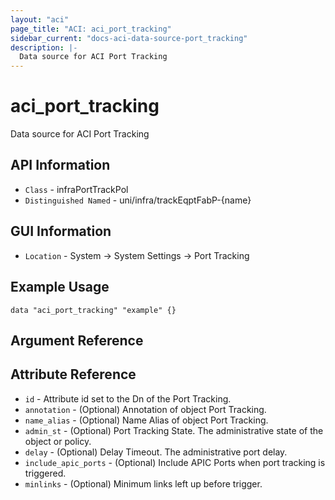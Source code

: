 ```yaml
---
layout: "aci"
page_title: "ACI: aci_port_tracking"
sidebar_current: "docs-aci-data-source-port_tracking"
description: |-
  Data source for ACI Port Tracking
---
```


# aci_port_tracking #

Data source for ACI Port Tracking


## API Information ##

* `Class` - infraPortTrackPol
* `Distinguished Named` - uni/infra/trackEqptFabP-{name}

## GUI Information ##

* `Location` - System -> System Settings -> Port Tracking



## Example Usage ##

```hcl
data "aci_port_tracking" "example" {}
```

## Argument Reference ##

## Attribute Reference ##
* `id` - Attribute id set to the Dn of the Port Tracking.
* `annotation` - (Optional) Annotation of object Port Tracking.
* `name_alias` - (Optional) Name Alias of object Port Tracking.
* `admin_st` - (Optional) Port Tracking State. The administrative state of the object or policy.
* `delay` - (Optional) Delay Timeout. The administrative port delay.
* `include_apic_ports` - (Optional) Include APIC Ports when port tracking is triggered. 
* `minlinks` - (Optional) Minimum links left up before trigger. 
